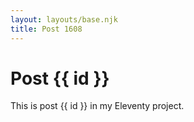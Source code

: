 ```yaml
---
layout: layouts/base.njk
title: Post 1608
---
```


# Post {{ id }}

This is post {{ id }} in my Eleventy project.
